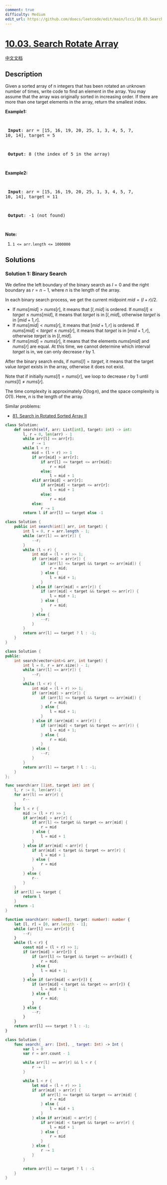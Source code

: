 ```yaml
---
comment: true
difficulty: Medium
edit_url: https://github.com/doocs/leetcode/edit/main/lcci/10.03.Search%20Rotate%20Array/README_EN.md
---
```


# [10.03. Search Rotate Array](https://leetcode.cn/problems/search-rotate-array-lcci)

[中文文档](/lcci/10.03.Search%20Rotate%20Array/README.md)

## Description

<p>Given a sorted array of n integers that has been rotated an unknown number of times, write code to find an element in the array. You may assume that the array was originally sorted in increasing order. If there are more than one target elements in the array, return the smallest index.</p>
<p><strong>Example1:</strong></p>
<pre>

<strong> Input</strong>: arr = [15, 16, 19, 20, 25, 1, 3, 4, 5, 7, 10, 14], target = 5

<strong> Output</strong>: 8 (the index of 5 in the array)

</pre>
<p><strong>Example2:</strong></p>
<pre>

<strong> Input</strong>: arr = [15, 16, 19, 20, 25, 1, 3, 4, 5, 7, 10, 14], target = 11

<strong> Output</strong>: -1 (not found)

</pre>
<p><strong>Note:</strong></p>
<ol>
	<li><code>1 &lt;= arr.length &lt;= 1000000</code></li>
</ol>

## Solutions

### Solution 1: Binary Search

We define the left boundary of the binary search as $l=0$ and the right boundary as $r=n-1$, where $n$ is the length of the array.

In each binary search process, we get the current midpoint $mid=(l+r)/2$.

-   If $nums[mid] > nums[r]$, it means that $[l,mid]$ is ordered. If $nums[l] \leq target \leq nums[mid]$, it means that $target$ is in $[l,mid]$, otherwise $target$ is in $[mid+1,r]$.
-   If $nums[mid] < nums[r]$, it means that $[mid+1,r]$ is ordered. If $nums[mid] < target \leq nums[r]$, it means that $target$ is in $[mid+1,r]$, otherwise $target$ is in $[l,mid]$.
-   If $nums[mid] = nums[r]$, it means that the elements $nums[mid]$ and $nums[r]$ are equal. At this time, we cannot determine which interval $target$ is in, we can only decrease $r$ by $1$.

After the binary search ends, if $nums[l] = target$, it means that the target value $target$ exists in the array, otherwise it does not exist.

Note that if initially $nums[l] = nums[r]$, we loop to decrease $r$ by $1$ until $nums[l] \neq nums[r]$.

The time complexity is approximately $O(\log n)$, and the space complexity is $O(1)$. Here, $n$ is the length of the array.

Similar problems:

-   [81. Search in Rotated Sorted Array II](https://github.com/doocs/leetcode/blob/main/solution/0000-0099/0081.Search%20in%20Rotated%20Sorted%20Array%20II/README.md)

<!-- tabs:start -->

```python
class Solution:
    def search(self, arr: List[int], target: int) -> int:
        l, r = 0, len(arr) - 1
        while arr[l] == arr[r]:
            r -= 1
        while l < r:
            mid = (l + r) >> 1
            if arr[mid] > arr[r]:
                if arr[l] <= target <= arr[mid]:
                    r = mid
                else:
                    l = mid + 1
            elif arr[mid] < arr[r]:
                if arr[mid] < target <= arr[r]:
                    l = mid + 1
                else:
                    r = mid
            else:
                r -= 1
        return l if arr[l] == target else -1
```

```java
class Solution {
    public int search(int[] arr, int target) {
        int l = 0, r = arr.length - 1;
        while (arr[l] == arr[r]) {
            --r;
        }
        while (l < r) {
            int mid = (l + r) >> 1;
            if (arr[mid] > arr[r]) {
                if (arr[l] <= target && target <= arr[mid]) {
                    r = mid;
                } else {
                    l = mid + 1;
                }
            } else if (arr[mid] < arr[r]) {
                if (arr[mid] < target && target <= arr[r]) {
                    l = mid + 1;
                } else {
                    r = mid;
                }
            } else {
                --r;
            }
        }
        return arr[l] == target ? l : -1;
    }
}
```

```cpp
class Solution {
public:
    int search(vector<int>& arr, int target) {
        int l = 0, r = arr.size() - 1;
        while (arr[l] == arr[r]) {
            --r;
        }
        while (l < r) {
            int mid = (l + r) >> 1;
            if (arr[mid] > arr[r]) {
                if (arr[l] <= target && target <= arr[mid]) {
                    r = mid;
                } else {
                    l = mid + 1;
                }
            } else if (arr[mid] < arr[r]) {
                if (arr[mid] < target && target <= arr[r]) {
                    l = mid + 1;
                } else {
                    r = mid;
                }
            } else {
                --r;
            }
        }
        return arr[l] == target ? l : -1;
    }
};
```

```go
func search(arr []int, target int) int {
	l, r := 0, len(arr)-1
	for arr[l] == arr[r] {
		r--
	}
	for l < r {
		mid := (l + r) >> 1
		if arr[mid] > arr[r] {
			if arr[l] <= target && target <= arr[mid] {
				r = mid
			} else {
				l = mid + 1
			}
		} else if arr[mid] < arr[r] {
			if arr[mid] < target && target <= arr[r] {
				l = mid + 1
			} else {
				r = mid
			}
		} else {
			r--
		}
	}
	if arr[l] == target {
		return l
	}
	return -1
}
```

```ts
function search(arr: number[], target: number): number {
    let [l, r] = [0, arr.length - 1];
    while (arr[l] === arr[r]) {
        --r;
    }
    while (l < r) {
        const mid = (l + r) >> 1;
        if (arr[mid] > arr[r]) {
            if (arr[l] <= target && target <= arr[mid]) {
                r = mid;
            } else {
                l = mid + 1;
            }
        } else if (arr[mid] < arr[r]) {
            if (arr[mid] < target && target <= arr[r]) {
                l = mid + 1;
            } else {
                r = mid;
            }
        } else {
            --r;
        }
    }
    return arr[l] === target ? l : -1;
}
```

```swift
class Solution {
    func search(_ arr: [Int], _ target: Int) -> Int {
        var l = 0
        var r = arr.count - 1

        while arr[l] == arr[r] && l < r {
            r -= 1
        }

        while l < r {
            let mid = (l + r) >> 1
            if arr[mid] > arr[r] {
                if arr[l] <= target && target <= arr[mid] {
                    r = mid
                } else {
                    l = mid + 1
                }
            } else if arr[mid] < arr[r] {
                if arr[mid] < target && target <= arr[r] {
                    l = mid + 1
                } else {
                    r = mid
                }
            } else {
                r -= 1
            }
        }

        return arr[l] == target ? l : -1
    }
}
```

<!-- tabs:end -->

<!-- end -->
